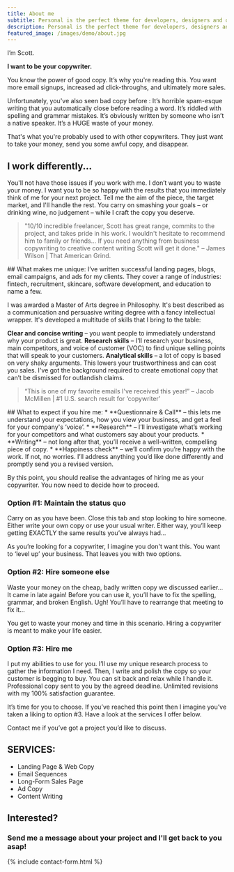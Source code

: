 ```yaml
---
title: About me
subtitle: Personal is the perfect theme for developers, designers and other creatives.
description: Personal is the perfect theme for developers, designers and other creatives.
featured_image: /images/demo/about.jpg
---
```


I’m Scott.

**I want to be your copywriter.**

You know the power of good copy. It’s why you're reading this. You want more email signups, increased ad click-throughs, and ultimately more sales.

Unfortunately, you've also seen bad copy before :
It’s horrible spam-esque writing that you automatically close before reading a word.
It’s riddled with spelling and grammar mistakes.
It’s obviously written by someone who isn’t a native speaker.
It’s a HUGE waste of your money.

That's what you're probably used to with other copywriters. They just want to take your money, send you some awful copy, and disappear. 
## I work differently...

You'll not have those issues if you work with me. I don’t want you to waste your money. I want you to be so happy with the results that you immediately think of me for your next project. Tell me the aim of the piece, the target market, and I'll handle the rest. You carry on smashing your goals – or drinking wine, no judgement – while I craft the copy you deserve.

<blockquote>"10/10 incredible freelancer, Scott has great range, commits to the project, and takes pride in his work. I wouldn't hesitate to recommend him to family or friends... If you need anything from business copywriting to creative content writing Scott will get it done." – James Wilson | That American Grind. </blockquote>
## What makes me unique:
I’ve written successful landing pages, blogs, email campaigns, and ads for my clients. They cover a range of industries: fintech, recruitment, skincare, software development, and education to name a few.

I was awarded a Master of Arts degree in Philosophy. It's best described as a communication and persuasive writing degree with a fancy intellectual wrapper. It's developed a multitude of skills that I bring to the table:

**Clear and concise writing** – you want people to immediately understand why your product is great.
**Research skills** – I'll research your business, main competitors, and voice of customer (VOC) to find unique selling points that will speak to your customers.
**Analytical skills** – a lot of copy is based on very shaky arguments. This lowers your trustworthiness and can cost you sales. I've got the background required to create emotional copy that can’t be dismissed for outlandish claims.

<blockquote>“This is one of my favorite emails I've received this year!” – Jacob McMillen | #1 U.S. search result for ‘copywriter’</blockquote>
## What to expect if you hire me:
  * **Questionnaire & Call** – this lets me understand your expectations, how you view your business, and get a feel for your company's ‘voice’.
  * **Research** –  I’ll investigate what’s working for your competitors and what customers say about your products.
  * **Writing** – not long after that, you’ll receive a well-written, compelling piece of copy.
  * **Happiness check** – we’ll confirm you’re happy with the work. If not, no worries. I’ll address anything you’d like done differently and promptly send you a revised version.

By this point, you should realise the advantages of hiring me as your copywriter. You now need to decide how to proceed.
### Option #1: Maintain the status quo

Carry on as you have been. Close this tab and stop looking to hire someone. Either write your own copy or use your usual writer. Either way, you’ll keep getting EXACTLY the same results you’ve always had...

As you’re looking for a copywriter, I imagine you don't want this. You want to ‘level up’ your business. That leaves you with two options.

### Option #2: Hire someone else

Waste your money on the cheap, badly written copy we discussed earlier... It came in late again! Before you can use it, you’ll have to fix the spelling, grammar, and broken English. Ugh! You’ll have to rearrange that meeting to fix it...

You get to waste your money and time in this scenario. Hiring a copywriter is meant to make your life easier.

### Option #3: Hire me

I put my abilities to use for you. I’ll use my unique research process to gather the information I need. Then, I write and polish the copy so your customer is begging to buy. You can sit back and relax while I handle it. Professional copy sent to you by the agreed deadline. Unlimited revisions with my 100% satisfaction guarantee.

It’s time for you to choose. If you’ve reached this point then I imagine you’ve taken a liking to option #3. Have a look at the services I offer below. 

Contact me if you’ve got a project you’d like to discuss.

## SERVICES:

* Landing Page & Web Copy
* Email Sequences
* Long-Form Sales Page
* Ad Copy
* Content Writing

## Interested? 
### Send me a message about your project and I'll get back to you asap!
{% include contact-form.html %}